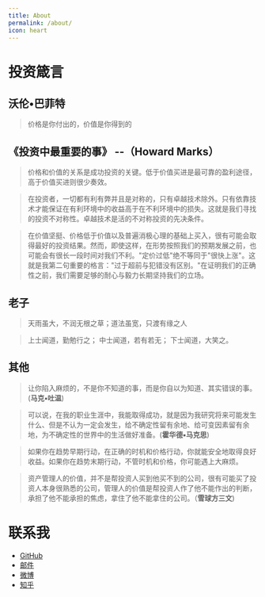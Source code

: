 ```yaml
---
title: About
permalink: /about/
icon: heart
---
```


# 投资箴言

## 沃伦•巴菲特

> 价格是你付出的，价值是你得到的


## 《投资中最重要的事》 --（Howard Marks）

> 价格和价值的关系是成功投资的关键。低于价值买进是最可靠的盈利途径，高于价值买进则很少奏效。

> 在投资者，一切都有利有弊并且是对称的，只有卓越技术除外。只有依靠技术才能保证在有利环境中的收益高于在不利环境中的损失。这就是我们寻找的投资不对称性。卓越技术是活的不对称投资的先决条件。

> 在价值坚挺、价格低于价值以及普遍消极心理的基础上买入，很有可能会取得最好的投资结果。然而，即使这样，在形势按照我们的预期发展之前，也可能会有很长一段时间对我们不利。"定价过低"绝不等同于"很快上涨"。这就是我第二句重要的格言："过于超前与犯错没有区别。"在证明我们的正确性之前，我们需要足够的耐心与毅力长期坚持我们的立场。

## 老子

> 天雨虽大，不润无根之草；道法虽宽，只渡有缘之人

> 上士闻道，勤勉行之； 中士闻道，若有若无； 下士闻道，大笑之。

## 其他

> 让你陷入麻烦的，不是你不知道的事，而是你自以为知道、其实错误的事。(**马克▪吐温**)

> 可以说，在我的职业生涯中，我能取得成功，就是因为我研究将来可能发生什么、但是不认为一定会发生，给不确定性留有余地、给可变因素留有余地，为不确定性的世界中的生活做好准备。(**霍华德▪马克思**)

> 如果你在趋势早期行动，在正确的时机和价格行动，你就能安全地取得良好收益。如果你在趋势末期行动，不管时机和价格，你可能遇上大麻烦。

> 资产管理人的价值，并不是帮投资人买到他买不到的公司，很有可能买了投资人本身很熟悉的公司，管理人的价值是帮投资人作了他不能作出的判断，承担了他不能承担的焦虑，拿住了他不能拿住的公司。（**雪球方三文**)


# 联系我

- [GitHub](https://github.com/ericluo)
- [邮件](luo.wenbo@qq.com)
- [微博](http://weibo.com/3115521wh)
- [知乎](https://www.zhihu.com/people/ericluo)
